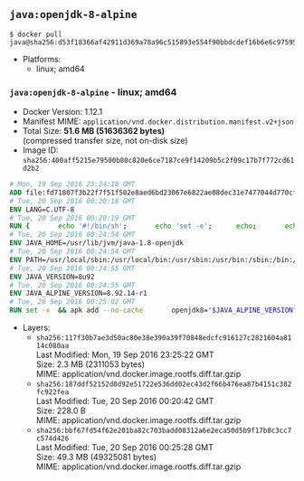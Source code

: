 ## `java:openjdk-8-alpine`

```console
$ docker pull java@sha256:d53f18366af42911d369a78a96c515893e554f90bbdcdef16b6e6c975952ada8
```

-	Platforms:
	-	linux; amd64

### `java:openjdk-8-alpine` - linux; amd64

-	Docker Version: 1.12.1
-	Manifest MIME: `application/vnd.docker.distribution.manifest.v2+json`
-	Total Size: **51.6 MB (51636362 bytes)**  
	(compressed transfer size, not on-disk size)
-	Image ID: `sha256:400aff5215e79500b80c820e6ce7187ce9f14209b5c2f09c17b7f772cd61d2b2`

```dockerfile
# Mon, 19 Sep 2016 23:24:18 GMT
ADD file:fd71807f3b22f7f51f502e8aed6bd23067e6822ae08dec31e7477044d770cf48 in / 
# Tue, 20 Sep 2016 00:20:18 GMT
ENV LANG=C.UTF-8
# Tue, 20 Sep 2016 00:20:19 GMT
RUN { 		echo '#!/bin/sh'; 		echo 'set -e'; 		echo; 		echo 'dirname "$(dirname "$(readlink -f "$(which javac || which java)")")"'; 	} > /usr/local/bin/docker-java-home 	&& chmod +x /usr/local/bin/docker-java-home
# Tue, 20 Sep 2016 00:24:54 GMT
ENV JAVA_HOME=/usr/lib/jvm/java-1.8-openjdk
# Tue, 20 Sep 2016 00:24:54 GMT
ENV PATH=/usr/local/sbin:/usr/local/bin:/usr/sbin:/usr/bin:/sbin:/bin:/usr/lib/jvm/java-1.8-openjdk/jre/bin:/usr/lib/jvm/java-1.8-openjdk/bin
# Tue, 20 Sep 2016 00:24:55 GMT
ENV JAVA_VERSION=8u92
# Tue, 20 Sep 2016 00:24:55 GMT
ENV JAVA_ALPINE_VERSION=8.92.14-r1
# Tue, 20 Sep 2016 00:25:02 GMT
RUN set -x 	&& apk add --no-cache 		openjdk8="$JAVA_ALPINE_VERSION" 	&& [ "$JAVA_HOME" = "$(docker-java-home)" ]
```

-	Layers:
	-	`sha256:117f30b7ae3d50ac80e38e390a39f70848edcfc916127c2821604a8114c080aa`  
		Last Modified: Mon, 19 Sep 2016 23:25:22 GMT  
		Size: 2.3 MB (2311053 bytes)  
		MIME: application/vnd.docker.image.rootfs.diff.tar.gzip
	-	`sha256:187ddf52152d8d92e51722e536dd02ec43d2f66b476ea87b4151c382fc922fea`  
		Last Modified: Tue, 20 Sep 2016 00:20:42 GMT  
		Size: 228.0 B  
		MIME: application/vnd.docker.image.rootfs.diff.tar.gzip
	-	`sha256:bbf67fd54f62e201ba82c703badd08312a6e2eca50d5b9f17b8c3cc7c574d426`  
		Last Modified: Tue, 20 Sep 2016 00:25:28 GMT  
		Size: 49.3 MB (49325081 bytes)  
		MIME: application/vnd.docker.image.rootfs.diff.tar.gzip
